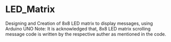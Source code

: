 # LED_Matrix
 Designing and Creation of 8x8 LED matrix to display messages, using Arduino UNO
 Note: It is acknowledged that, 8x8 LED matrix scrolling message code is written by the respective auther as mentioned in the code. 
